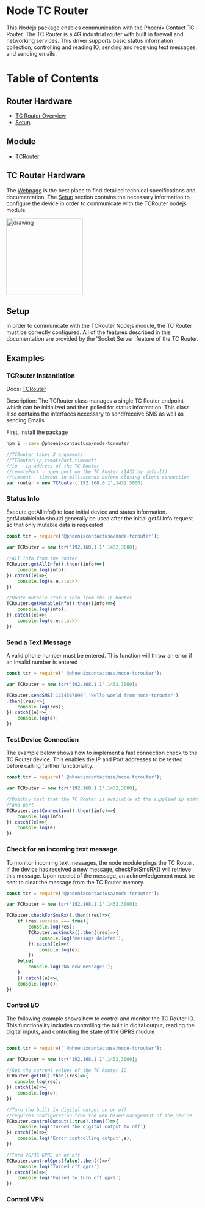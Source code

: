 # Node TC Router

This Nodejs package enables communication with the Phoenix Contact TC Router.  The TC Router is a 4G industrial router with built in firewall and networking services.  This driver supports basic status information collection, controlling and reading IO, sending and receiving text messages, and sending emails.


<!-- @import "[TOC]" {cmd="toc" depthFrom=1 depthTo=6 orderedList=false} -->
<!-- code_chunk_output -->

# Table of Contents

## Router Hardware
* [TC Router Overview](#tc-router-device)
* [Setup](#router-socket-setup)

## Module
* [TCRouter](##TCRouter)


<!-- /code_chunk_output -->

## TC Router Hardware

The [Webpage](https://www.phoenixcontact.com/online/portal/us/?uri=pxc-oc-itemdetail:pid=2702528&library=usen&pcck=P-08-01-03-01&tab=1&selectedCategory=ALL) is the best place to find detailed technical specifications and documentation.  The [Setup](#router-socket-setup) section contains the necessary information to configure the device in order to communicate with the TCRouter nodejs module.

<img src="https://www.phoenixcontact.com/assets/images_pr/product_photos/large/78395_1000_int_04.jpg" alt="drawing" width="200"/>

## Setup

In order to communicate with the TCRouter Nodejs module, the TC Router must be correctly configured.  All of the features described in this documentation are provided by the 'Socket Server' feature of the TC Router.

## Examples

### TCRouter Instantiation

Docs:   [TCRouter](./docs/tcrouter.md)

Description:    The TCRouter class manages a single TC Router endpoint which can be initialized and then polled for status information.  This class also contains the interfaces necessary to send/receive SMS as well as sending Emails.

First, install the package

```bash
npm i --save @phoenixcontactusa/node-tcrouter
```

```javascript
//TCRouter takes 3 arguments
//TCRouter(ip,remotePort,timeout)
//ip - ip address of the TC Router
//remotePort - open port on the TC Router (1432 by default)
//timeout - timeout in millseconds before closing client connection
var router = new TCRouter('192.168.0.1',1432,5000)
```

### Status Info

Execute getAllInfo() to load initial device and status information.  getMutableInfo should generally be used after the initial getAllInfo request so that only mutable data is requested

```javascript
const tcr = require('@phoenixcontactusa/node-tcrouter');

var TCRouter = new tcr('192.168.1.1',1432,3000);

//All info from the router
TCRouter.getAllInfo().then((info)=>{
    console.log(info);
}).catch((e)=>{
    console.log(e,e.stack)
})

//Upate mutable status info from the TC Router
TCRouter.getMutableInfo().then((info)=>{
    console.log(info);
}).catch((e)=>{
    console.log(e,e.stack)
})

```


### Send a Text Message

A valid phone number must be entered.  This function will throw an error if an invalid number is entered

```javascript
const tcr = require(' @phoenixcontactusa/node-tcrouter');

var TCRouter = new tcr('192.168.1.1',1432,3000);

TCRouter.sendSMS('1234567890','Hello world from node-tcrouter')
.then((res)=>{
    console.log(res);
}).catch((e)=>{
    console.log(e);
})

```

### Test Device Connection

The example below shows how to implement a fast connection check to the TC Router device.  This enables the IP and Port addresses to be tested before calling further functionality.

```javascript
const tcr = require(' @phoenixcontactusa/node-tcrouter');

var TCRouter = new tcr('192.168.1.1',1432,3000);

//Quickly test that the TC Router is available at the supplied ip address
//and port
TCRouter.testConnection().then((info)=>{
    console.log(info);
}).catch((e)=>{
    console.log(e)
})


```

### Check for an incoming text message

To monitor incoming text messages, the node module pings the TC Router.  If the device has received a new message, checkForSmsRX() will retrieve this message.  Upon receipt of the message, an acknowledgement must be sent to clear the message from the TC Router memory.

```javascript
const tcr = require('@phoenixcontactusa/node-tcrouter');

var TCRouter = new tcr('192.168.1.1',1432,3000);

TCRouter.checkForSmsRx().then((res)=>{
    if (res.success === true){
        console.log(res);
        TCRouter.ackSmsRx().then((res)=>{
            console.log('message deleted');
        }).catch((e)=>{
            console.log(e);
        })
    }else{
        console.log('No new messages');
    }
    }).catch((e)=>{
    console.log(e);
})

```

### Control I/O

The following example shows how to control and monitor the TC Router IO.  This functionality includes controlling the built in digital output, reading the digital inputs, and controlling the state of the GPRS module

```javascript

const tcr = require(' @phoenixcontactusa/node-tcrouter');

var TCRouter = new tcr('192.168.1.1',1432,3000);

//Get the current values of the TC Router IO
TCRouter.getIO().then((res)=>{
   console.log(res);
}).catch((e)=>{
    console.log(e);
})

//Turn the built in digital output on or off
//requires configuration from the web based management of the device
TCRouter.controlOutput(1,true).then(()=>{
    console.log('Turned the digital output to off')
}).catch((e)=>{
    console.log('Error controlling output',e);
})

//Turn 2G/3G GPRS on or off
TCRouter.controlGprs(false).then(()=>{
    console.log('Turned off gprs')
}).catch((e)=>{
    console.log('Failed to turn off gprs')
})

```

### Control VPN

```javascript


```